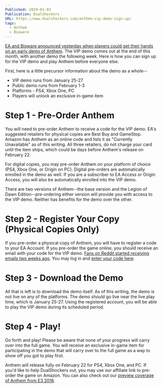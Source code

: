 ```yaml
---
Published: 2019-01-03
Publication: DualShockers
URL: https://www.dualshockers.com/anthem-vip-demo-sign-up/
tags:
  - Anthem
  - Bioware
---
```

[EA and Bioware announced yesterday when players could get their hands on an early demo of Anthem](https://www.dualshockers.com/anthem-vip-demo-date/). The VIP demo comes out at the end of this month, with another demo the following week. Here is how you can sign up for the VIP demo and play Anthem before everyone else.

First, here is a little precursor information about the demo as a whole--

- VIP demo runs from January 25-27
- Public demo runs from February 1-3
- Platforms - PS4, Xbox One, PC
- Players will unlock an exclusive in-game item

# Step 1 - Pre-Order Anthem

You will need to pre-order Anthem to receive a code for the VIP demo. EA's suggested retailers for physical copies are Best Buy and GameStop. Amazon has Anthem as an online code and lists it as "Currently Unavailable" as of this writing. All three retailers, do not charge your card until the item ships, which could be days before Anthem's release on February 22.

For digital copies, you may pre-order Anthem on your platform of choice (PS4, Xbox One, or Origin on PC). Digital pre-orders are automatically enrolled in the demo as well. If you are a subscriber to EA Access or Origin Access, you will also be automatically enrolled into the VIP demo.

There are two versions of Anthem--the base version and the Legion of Dawn Edition--pre-ordering either version will provide you with access to the VIP demo. Neither has benefits for the demo over the other.

# Step 2 - Register Your Copy (Physical Copies Only)

If you pre-order a physical copy of Anthem, you will have to register a code to your EA Account. If you pre-order the game online, you should receive an email with your code for the VIP demo. [Fans on Reddit started receiving emails two weeks ago](https://www.reddit.com/r/AnthemTheGame/comments/a73o9s/check_your_email_for_vip_demo_access_if_you/). You may log in and [enter your code here](https://www.ea.com/games/anthem/anthem-demos?cid=54970&ts=1546473200171).

# Step 3 - Download the Demo

All that is left is to download the demo itself. As of this writing, the demo is not live on any of the platforms. The demo should go live near the live play time, which is January 25-27. Using the registered account, you will be able to play the VIP demo during its scheduled period.

# Step 4 - Play!

Go forth and play! Please be aware that none of your progress will carry over into the full game. You will receive an exclusive in-game item for participating in the demo that will carry over to the full game as a way to show off you got to play first.

Anthem will release fully on February 22 for PS4, Xbox One, and PC. If you'd like to help DualShockers out, you may use our affiliate link to pre-order the game on Amazon. You can also check out our [preview coverage of Anthem from E3 2018](https://www.dualshockers.com/anthem-preview-e3-2018-ps4-xb1-pc/).